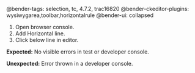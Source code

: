 @bender-tags: selection, tc, 4.7.2, trac16820
@bender-ckeditor-plugins: wysiwygarea,toolbar,horizontalrule
@bender-ui: collapsed

1. Open browser console.
1. Add Horizontal line.
1. Click below line in editor.

**Expected:** No visible errors in test or developer console.

**Unexpected:** Error thrown in a developer console.
